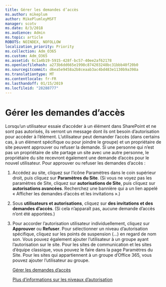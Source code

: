 ```yaml
---
title: Gérer les demandes d’accès
ms.author: mikeplum
author: MikePlumleyMSFT
manager: scotv
ms.date: 8/3/2018
ms.audience: Admin
ms.topic: article
ROBOTS: NOINDEX, NOFOLLOW
localization_priority: Priority
ms.collection: Adm_O365
ms.custom: Adm_O365
ms.assetid: 6c1a4b19-5915-428f-bc57-40ee2af62178
ms.openlocfilehash: a273b6dd665e1998c874203248bc31bbb40f20b0
ms.sourcegitcommit: d6ea5e9458a2b8ceaab3ac4bd483e1130b9a398a
ms.translationtype: MT
ms.contentlocale: fr-FR
ms.lasthandoff: 01/15/2019
ms.locfileid: "28288777"
---
```

# <a name="manage-access-requests"></a>Gérer les demandes d’accès

Lorsqu’un utilisateur essaie d’accéder à un élément dans SharePoint et ne sont pas autorisés, ils verront un message dont ils ont besoin d’autorisation pour accéder à l’élément. L’utilisateur peut demander l’accès (dans certains cas, à un élément spécifique ou pour joindre le groupe) et un propriétaire de site peuvent approuver ou refuser la demande. Si une personne qui n’est pas un propriétaire de site partage un site avec une autre personne, le propriétaire du site recevront également une demande d’accès pour le nouvel utilisateur. Pour approuver ou refuser les demandes d’accès :
  
1. Accédez au site, cliquez sur l’icône Paramètres dans le coin supérieur droit, puis cliquez sur **Paramètres du Site**. (Si vous ne voyez pas les paramètres de Site, cliquez sur **autorisations de Site**, puis cliquez sur **autorisations avancées**. Recherchez une bannière qui a un lien appelé « Afficher les demandes d’accès et les invitations ».)
    
2. Sous **utilisateurs et autorisations**, cliquez sur **des invitations et des demandes d’accès**. (Si cela n’apparaît pas, aucune demande d’accès n’ont été apportées.)
    
3. Pour accorder l’autorisation utilisateur individuellement, cliquez sur **Approuver** ou **Refuser**. Pour sélectionner un niveau d’autorisation spécifique, cliquez sur les points de suspension (...) en regard de nom son. Vous pouvez également ajouter l’utilisateur à un groupe ayant l’autorisation sur le site. Pour les sites de communication et les sites d’équipe classique, vous pouvez le faire dans la page Paramètres du Site. Pour les sites qui appartiennent à un groupe d’Office 365, vous pouvez ajouter l’utilisateur au groupe.
    
    [Gérer les demandes d’accès](https://go.microsoft.com/fwlink/?linkid=2008747)
    
    [Plus d’informations sur les niveaux d’autorisation](https://go.microsoft.com/fwlink/?linkid=867071)
    

